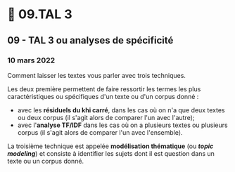 # 💠 09.TAL 3

## 09 - TAL 3 ou analyses de spécificité

### 10 mars 2022

Comment laisser les textes vous parler avec trois techniques.

Les deux première permettent de faire ressortir les termes les plus caractéristiques ou spécifiques d'un texte ou d'un corpus donné :

* avec les **résiduels du khi carré**, dans les cas où on n'a que deux textes ou deux corpus (il s'agit alors de comparer l'un avec l'autre);
* avec l'**analyse TF/IDF** dans les cas où on a plusieurs textes ou plusieurs corpus (il s'agit alors de comparer l'un avec l'ensemble).

La troisième technique est appelée **modélisation thématique** (ou _**topic modeling**_) et consiste à identifier les sujets dont il est question dans un texte ou un corpus donné.
